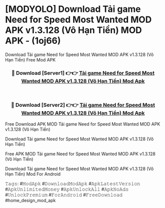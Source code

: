 # [MODYOLO] Download Tải game Need for Speed Most Wanted MOD APK v1.3.128 (Vô Hạn Tiền) MOD APK - (1oj66)
Download Tải game Need for Speed Most Wanted MOD APK v1.3.128 (Vô Hạn Tiền) Free Mod APK

<div align="center">
<h3>🔴 Download [Server1] 👉👉 <a href="https://apk-comot.site?title=Tải_game_Need_for_Speed_Most_Wanted_MOD_APK_v1.3.128_(Vô_Hạn_Tiền)">Tải game Need for Speed Most Wanted MOD APK v1.3.128 (Vô Hạn Tiền) Mod Apk</a></h3><br>

<h3>🔴 Download [Server2] 👉👉 <a href="https://apk-comot.site?title=Tải_game_Need_for_Speed_Most_Wanted_MOD_APK_v1.3.128_(Vô_Hạn_Tiền)">Tải game Need for Speed Most Wanted MOD APK v1.3.128 (Vô Hạn Tiền) Mod Apk</a></h3>
</div>


Free Download APK MOD Tải game Need for Speed Most Wanted MOD APK v1.3.128 (Vô Hạn Tiền)

Download Tải game Need for Speed Most Wanted MOD APK v1.3.128 (Vô Hạn Tiền) 

Free APK MOD Tải game Need for Speed Most Wanted MOD APK v1.3.128 (Vô Hạn Tiền) 

Download Tải game Need for Speed Most Wanted MOD APK v1.3.128 (Vô Hạn Tiền) Mod For Android

𝚃𝚊𝚐𝚜: #𝙼𝚘𝚍𝙰𝚙𝚔 #𝙳𝚘𝚠𝚗𝚕𝚘𝚊𝚍𝙼𝚘𝚍𝙰𝚙𝚔 #𝙰𝚙𝚔𝙻𝚊𝚝𝚎𝚜𝚝𝚅𝚎𝚛𝚜𝚒𝚘𝚗 #𝙰𝚙𝚔𝚄𝚗𝚕𝚒𝚖𝚒𝚝𝚎𝚍𝙼𝚘𝚗𝚎𝚢 #𝙰𝚙𝚔𝚄𝚗𝚕𝚘𝚌𝚔𝙰𝚕𝚕 #𝙰𝚙𝚔𝙽𝚘𝙰𝚍𝚜 #𝚄𝚗𝚕𝚘𝚌𝚔𝙿𝚛𝚎𝚖𝚒𝚞𝚖 #𝙵𝚘𝚛𝙰𝚗𝚍𝚛𝚘𝚒𝚍 #𝙵𝚛𝚎𝚎𝙳𝚘𝚠𝚗𝚕𝚘𝚊𝚍 #home_design_mod_apk